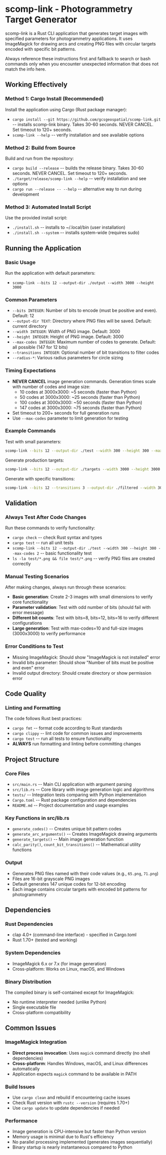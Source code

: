 # scomp-link - Photogrammetry Target Generator

scomp-link is a Rust CLI application that generates target images with specified parameters for photogrammetry applications. It uses ImageMagick for drawing arcs and creating PNG files with circular targets encoded with specific bit patterns.

Always reference these instructions first and fallback to search or bash commands only when you encounter unexpected information that does not match the info here.

## Working Effectively

### Method 1: Cargo Install (Recommended)
Install the application using Cargo (Rust package manager):
- `cargo install --git https://github.com/gcsgeospatial/scomp-link.git` -- installs scomp-link binary. Takes 30-60 seconds. NEVER CANCEL. Set timeout to 120+ seconds.
- `scomp-link --help` -- verify installation and see available options

### Method 2: Build from Source
Build and run from the repository:
- `cargo build --release` -- builds the release binary. Takes 30-60 seconds. NEVER CANCEL. Set timeout to 120+ seconds.
- `./target/release/scomp-link --help` -- verify installation and see options
- `cargo run --release -- --help` -- alternative way to run during development

### Method 3: Automated Install Script
Use the provided install script:
- `./install.sh` -- installs to ~/.local/bin (user installation)
- `./install.sh --system` -- installs system-wide (requires sudo)

## Running the Application

### Basic Usage
Run the application with default parameters:
- `scomp-link --bits 12 --output-dir ./output --width 3000 --height 3000`

### Common Parameters
- `--bits INTEGER`: Number of bits to encode (must be positive and even). Default: 12
- `--output-dir TEXT`: Directory where PNG files will be saved. Default: current directory
- `--width INTEGER`: Width of PNG image. Default: 3000
- `--height INTEGER`: Height of PNG image. Default: 3000
- `--max-codes INTEGER`: Maximum number of codes to generate. Default: all possible (147 for 12 bits)
- `--transitions INTEGER`: Optional number of bit transitions to filter codes
- `--radius-*`: Various radius parameters for circle sizing

### Timing Expectations
- **NEVER CANCEL** image generation commands. Generation times scale with number of codes and image size:
  - 10 codes at 3000x3000: ~5 seconds (faster than Python)
  - 50 codes at 3000x3000: ~25 seconds (faster than Python)
  - 100 codes at 3000x3000: ~50 seconds (faster than Python)
  - 147 codes at 3000x3000: ~75 seconds (faster than Python)
- Set timeout to 200+ seconds for full generation runs
- Use `--max-codes` parameter to limit generation for testing

### Example Commands
Test with small parameters:
```bash
scomp-link --bits 12 --output-dir ./test --width 300 --height 300 --max-codes 5
```

Generate production targets:
```bash
scomp-link --bits 12 --output-dir ./targets --width 3000 --height 3000
```

Generate with specific transitions:
```bash
scomp-link --bits 12 --transitions 3 --output-dir ./filtered --width 3000 --height 3000 --max-codes 10
```

## Validation

### Always Test After Code Changes
Run these commands to verify functionality:
- `cargo check` -- check Rust syntax and types
- `cargo test` -- run all unit tests
- `scomp-link --bits 12 --output-dir ./test --width 300 --height 300 --max-codes 2` -- basic functionality test
- `ls -la test/*.png && file test/*.png` -- verify PNG files are created correctly

### Manual Testing Scenarios
After making changes, always run through these scenarios:
- **Basic generation**: Create 2-3 images with small dimensions to verify core functionality
- **Parameter validation**: Test with odd number of bits (should fail with error message)
- **Different bit counts**: Test with bits=8, bits=12, bits=16 to verify different configurations
- **Large generation**: Test with max-codes=10 and full-size images (3000x3000) to verify performance

### Error Conditions to Test
- Missing ImageMagick: Should show "ImageMagick is not installed" error
- Invalid bits parameter: Should show "Number of bits must be positive and even" error
- Invalid output directory: Should create directory or show permission error

## Code Quality

### Linting and Formatting
The code follows Rust best practices:
- `cargo fmt` -- format code according to Rust standards
- `cargo clippy` -- lint code for common issues and improvements
- `cargo test` -- run all tests to ensure functionality
- **ALWAYS** run formatting and linting before committing changes

## Project Structure

### Core Files
- `src/main.rs` -- Main CLI application with argument parsing
- `src/lib.rs` -- Core library with image generation logic and algorithms
- `tests/` -- Integration tests comparing with Python implementation
- `Cargo.toml` -- Rust package configuration and dependencies
- `README.md` -- Project documentation and usage examples

### Key Functions in src/lib.rs
- `generate_codes()` -- Creates unique bit pattern codes
- `generate_arc_arguments()` -- Creates ImageMagick drawing arguments
- `generate_targets()` -- Main image generation function
- `calc_parity()`, `count_bit_transitions()` -- Mathematical utility functions

### Output
- Generates PNG files named with their code values (e.g., `65.png`, `71.png`)
- Files are 16-bit grayscale PNG images
- Default generates 147 unique codes for 12-bit encoding
- Each image contains circular targets with encoded bit patterns for photogrammetry

## Dependencies

### Rust Dependencies
- clap 4.0+ (command-line interface) - specified in Cargo.toml
- Rust 1.70+ (tested and working)

### System Dependencies
- ImageMagick 6.x or 7.x (for image generation)
- Cross-platform: Works on Linux, macOS, and Windows

### Binary Distribution
The compiled binary is self-contained except for ImageMagick:
- No runtime interpreter needed (unlike Python)
- Single executable file
- Cross-platform compatibility

## Common Issues

### ImageMagick Integration
- **Direct process invocation**: Uses `magick` command directly (no shell dependencies)
- **Cross-platform**: Handles Windows, macOS, and Linux differences automatically
- Application expects `magick` command to be available in PATH

### Build Issues
- Use `cargo clean` and rebuild if encountering cache issues
- Check Rust version with `rustc --version` (requires 1.70+)
- Use `cargo update` to update dependencies if needed

### Performance
- Image generation is CPU-intensive but faster than Python version
- Memory usage is minimal due to Rust's efficiency
- No parallel processing implemented (generates images sequentially)
- Binary startup is nearly instantaneous compared to Python